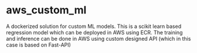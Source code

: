 # aws_custom_ml
A dockerized solution for custom ML models. This is a scikit learn based regression model which can be deployed in AWS using ECR. The training and inference can be done in AWS using custom designed API (which in this case is based on Fast-API)
